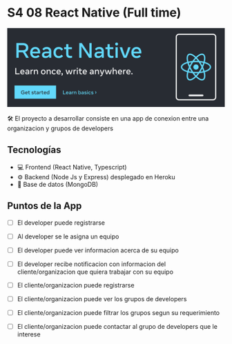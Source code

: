 # S4 08 React Native (Full time)

[![preview](./preview.png)](https://reactnative.dev/)

🛠 El proyecto a desarrollar consiste en una app de conexion entre una organizacion y grupos de developers

## Tecnologías

- 💻 Frontend (React Native, Typescript)
- ⚙ Backend (Node Js y Express) desplegado en Heroku
- 💾 Base de datos (MongoDB)

## Puntos de la App

- [ ] El developer puede registrarse
- [ ] Al developer se le asigna un equipo
- [ ] El developer puede ver informacion acerca de su equipo
- [ ] El developer recibe notificacion con informacion del cliente/organizacion que quiera trabajar con su equipo
- [ ] El cliente/organizacion puede registrarse
- [ ] El cliente/organizacion puede ver los grupos de developers
- [ ] El cliente/organizacion puede filtrar los grupos segun su requerimiento
- [ ] El cliente/organizacion puede contactar al grupo de developers que le interese

